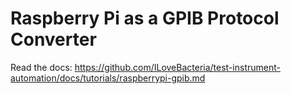 # Raspberry Pi as a GPIB Protocol Converter

Read the docs: https://github.com/ILoveBacteria/test-instrument-automation/docs/tutorials/raspberrypi-gpib.md